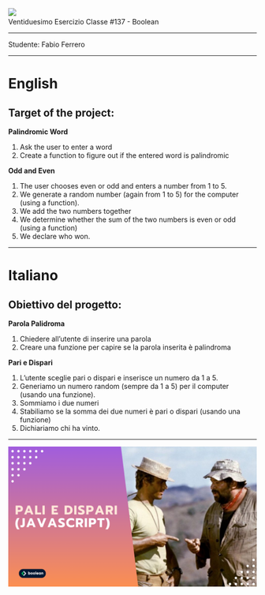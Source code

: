 <img src="https://lwfiles.mycourse.app/6368e5089f20781a7e4f1805-public/2c162927114072f9ebbf04043a593fb9.png" width="200">
<br>
Ventiduesimo Esercizio Classe #137 - Boolean

---

Studente: Fabio Ferrero

---
# English

## Target of the project:
<strong>Palindromic Word</strong>
1. Ask the user to enter a word
2. Create a function to figure out if the entered word is palindromic

<strong>Odd and Even</strong>
1. The user chooses even or odd and enters a number from 1 to 5.
2. We generate a random number (again from 1 to 5) for the computer (using a function).
3. We add the two numbers together
4. We determine whether the sum of the two numbers is even or odd (using a function)
5. We declare who won.

---
# Italiano

## Obiettivo del progetto:
<strong>Parola Palidroma</strong>
1. Chiedere all’utente di inserire una parola
2. Creare una funzione per capire se la parola inserita è palindroma

<strong>Pari e Dispari</strong>
1. L’utente sceglie pari o dispari e inserisce un numero da 1 a 5.
2. Generiamo un numero random (sempre da 1 a 5) per il computer (usando una funzione).
3. Sommiamo i due numeri
4. Stabiliamo se la somma dei due numeri è pari o dispari (usando una funzione)
5. Dichiariamo chi ha vinto.

---

<img src="./cover.png">